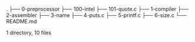 .
├── 0-preprocessor
├── 100-intel
├── 101-quote.c
├── 1-compiler
├── 2-assembler
├── 3-name
├── 4-puts.c
├── 5-printf.c
├── 6-size.c
└── README.md

1 directory, 10 files
